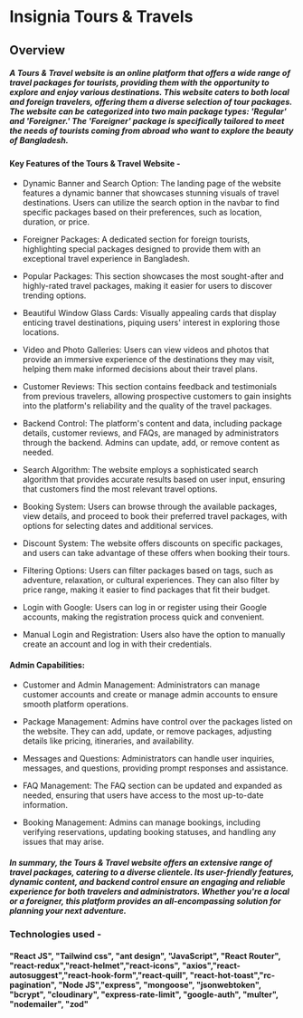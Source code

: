 # Insignia Tours & Travels

## Overview

##### A Tours & Travel website is an online platform that offers a wide range of travel packages for tourists, providing them with the opportunity to explore and enjoy various destinations. This website caters to both local and foreign travelers, offering them a diverse selection of tour packages. The website can be categorized into two main package types: 'Regular' and 'Foreigner.' The 'Foreigner' package is specifically tailored to meet the needs of tourists coming from abroad who want to explore the beauty of Bangladesh.

#### Key Features of the Tours & Travel Website -

- Dynamic Banner and Search Option: The landing page of the website features a dynamic banner that showcases stunning visuals of travel destinations. Users can utilize the search option in the navbar to find specific packages based on their preferences, such as location, duration, or price.

- Foreigner Packages: A dedicated section for foreign tourists, highlighting special packages designed to provide them with an exceptional travel experience in Bangladesh.

- Popular Packages: This section showcases the most sought-after and highly-rated travel packages, making it easier for users to discover trending options.

- Beautiful Window Glass Cards: Visually appealing cards that display enticing travel destinations, piquing users' interest in exploring those locations.

- Video and Photo Galleries: Users can view videos and photos that provide an immersive experience of the destinations they may visit, helping them make informed decisions about their travel plans.

- Customer Reviews: This section contains feedback and testimonials from previous travelers, allowing prospective customers to gain insights into the platform's reliability and the quality of the travel packages.

- Backend Control: The platform's content and data, including package details, customer reviews, and FAQs, are managed by administrators through the backend. Admins can update, add, or remove content as needed.

- Search Algorithm: The website employs a sophisticated search algorithm that provides accurate results based on user input, ensuring that customers find the most relevant travel options.

- Booking System: Users can browse through the available packages, view details, and proceed to book their preferred travel packages, with options for selecting dates and additional services.

- Discount System: The website offers discounts on specific packages, and users can take advantage of these offers when booking their tours.

- Filtering Options: Users can filter packages based on tags, such as adventure, relaxation, or cultural experiences. They can also filter by price range, making it easier to find packages that fit their budget.

- Login with Google: Users can log in or register using their Google accounts, making the registration process quick and convenient.

- Manual Login and Registration: Users also have the option to manually create an account and log in with their credentials.

#### Admin Capabilities:

- Customer and Admin Management: Administrators can manage customer accounts and create or manage admin accounts to ensure smooth platform operations.

- Package Management: Admins have control over the packages listed on the website. They can add, update, or remove packages, adjusting details like pricing, itineraries, and availability.

- Messages and Questions: Administrators can handle user inquiries, messages, and questions, providing prompt responses and assistance.

- FAQ Management: The FAQ section can be updated and expanded as needed, ensuring that users have access to the most up-to-date information.

- Booking Management: Admins can manage bookings, including verifying reservations, updating booking statuses, and handling any issues that may arise.

##### In summary, the Tours & Travel website offers an extensive range of travel packages, catering to a diverse clientele. Its user-friendly features, dynamic content, and backend control ensure an engaging and reliable experience for both travelers and administrators. Whether you're a local or a foreigner, this platform provides an all-encompassing solution for planning your next adventure.

### Technologies used -

#### "React JS", "Tailwind css", "ant design", "JavaScript", "React Router", "react-redux","react-helmet","react-icons", "axios","react-autosuggest","react-hook-form","react-quill", "react-hot-toast","rc-pagination", "Node JS","express", "mongoose", "jsonwebtoken", "bcrypt", "cloudinary", "express-rate-limit", "google-auth", "multer", "nodemailer", "zod"
